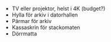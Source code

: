 - TV eller projektor, helst i 4K (budget?)
- Hylla för arkiv i datorhallen
- Pärmar för arkiv
- Kassaskrin för stackomaten
- Dörrmatta

